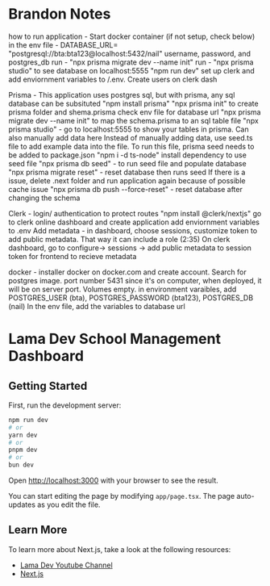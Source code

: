 # Brandon Notes
how to run application - 
Start docker container (if not setup, check below) in the env file - 
DATABASE_URL= "postgresql://bta:bta123@localhost:5432/nail" username, password, and postgres_db
run - "npx prisma migrate dev --name init"
run - "npx prisma studio" to see database on localhost:5555
"npm run dev"
set up clerk and add enviornment variables to /.env. Create users on clerk dash

Prisma - This application uses postgres sql, but with prisma, any sql database can be subsituted
"npm install prisma"
"npx prisma init" to create prisma folder and shema.prisma
check env file for database url
"npx prisma migrate dev --name init" to map the schema.prisma to an sql table file
"npx prisma studio" - go to localhost:5555 to show your tables in prisma. Can also manually add data here
Instead of manually adding data, use seed.ts file to add example data into the file. To run this file, prisma seed needs to be added to package.json
"npm i -d ts-node" install dependency to use seed file
"npx prisma db seed" - to run seed file and populate database
"npx prisma migrate reset" - reset database then runs seed
If there is a issue, delete .next folder and run application again because of possible cache issue
"npx prisma db push --force-reset" - reset database after changing the schema

Clerk - login/ authentication to protect routes
"npm install @clerk/nextjs"
go to clerk online dashboard and create application
add enviornment variables to .env
Add metadata - in dashboard, choose sessions, customize token to add public metadata. That way it can include a role (2:35)
On clerk dashboard, go to configure-> sessions -> add public metadata to session token for frontend to recieve metadata

docker - installer docker on docker.com and create account.
Search for postgres image. port number 5431 since it's on computer, when deployed, it will be on server port. Volumes empty. in environment varaibles, add POSTGRES_USER (bta), POSTGRES_PASSWORD (bta123), POSTGRES_DB (nail)
In the env file, add the variables to database url

# Lama Dev School Management Dashboard

## Getting Started

First, run the development server:

```bash
npm run dev
# or
yarn dev
# or
pnpm dev
# or
bun dev
```

Open [http://localhost:3000](http://localhost:3000) with your browser to see the result.

You can start editing the page by modifying `app/page.tsx`. The page auto-updates as you edit the file.

## Learn More

To learn more about Next.js, take a look at the following resources:

- [Lama Dev Youtube Channel](https://youtube.com/lamadev) 
- [Next.js](https://nextjs.org/learn)